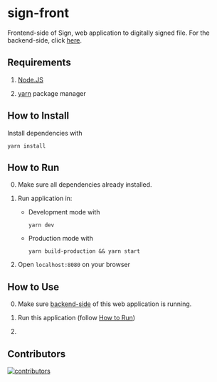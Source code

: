 # sign-front

Frontend-side of Sign, web application to digitally signed file. For the backend-side, click [here](https://github.com/izharul-haq/sign-back).

## Requirements

1. [Node.JS](https://nodejs.org/en/)

2. [yarn](https://yarnpkg.com/) package manager

## How to Install

Install dependencies with

    yarn install

## How to Run

0. Make sure all dependencies already installed.

1. Run application in:

   - Development mode with

         yarn dev

   - Production mode with

         yarn build-production && yarn start

2. Open `localhost:8080` on your browser

## How to Use

0. Make sure [backend-side](https://github.com/izharul-haq/sign-back) of this web application is running.

1. Run this application (follow [How to Run](#how-to-run))

2. 

## Contributors

[![contributors](https://contrib.rocks/image?repo=izharul-haq/sign-front)](https://github.com/izharul-haq/sign-front/graphs/contributors)
